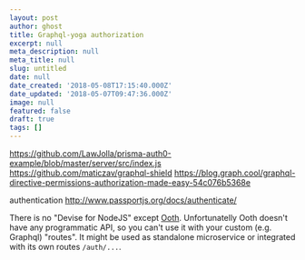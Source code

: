 ```yaml
---
layout: post
author: ghost
title: Graphql-yoga authorization
excerpt: null
meta_description: null
meta_title: null
slug: untitled
date: null
date_created: '2018-05-08T17:15:40.000Z'
date_updated: '2018-05-07T09:47:36.000Z'
image: null
featured: false
draft: true
tags: []
---
```

https://github.com/LawJolla/prisma-auth0-example/blob/master/server/src/index.js
https://github.com/maticzav/graphql-shield
https://blog.graph.cool/graphql-directive-permissions-authorization-made-easy-54c076b5368e

authentication
http://www.passportjs.org/docs/authenticate/

There is no "Devise for NodeJS" except [Ooth](https://github.com/nmaro/ooth). Unfortunatelly Ooth doesn't have any programmatic API, so you can't use it with your custom (e.g. Graphql) "routes". It might be used as standalone microservice or integrated with its own routes `/auth/...`.
